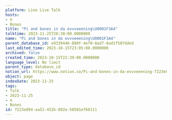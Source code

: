 ```yaml
---
platform: Line Live Talk
hosts:
- π
- Bones
title: "Pi and bones in da evvveeening\U0001F3A4"
talktime: 2023-11-25T20:30:00.0000000
name: "Pi and bones in da evvveeening\U0001F3A4"
parent_database_id: e9339446-880f-4ef0-8ad7-8ad1f507dded
last_edited_time: 2023-10-15T23:05:00.0000000
archived: false
created_time: 2023-10-15T22:39:00.0000000
language_level: No limit
parent_type: database_id
notion_url: https://www.notion.so/Pi-and-bones-in-da-evvveeening-7223e894aa51432b892e58501ef68111
object: page
indexDate: 2023-11-25
tags:
- Talk
- 2023-11-25
- π
- Bones
id: 7223e894-aa51-432b-892e-58501ef68111
---
```



   
   
   
   

   
























